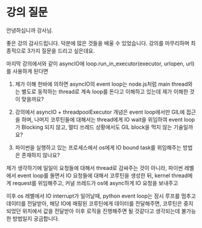 # 강의 질문

안녕하십니까 강사님.

좋은 강의 감사드립니다. 덕분에 많은 것들을 배울 수 있었습니다. 강의를 마무리하며 최종적으로 3가지 질문을 드리고 싶은데요.

마지막 강의에서와 같이 asyncIO에 loop.run_in_executor(executor, urlopen, url)를 사용하게 된다면

1) 제가 이해 한바에 의하면 asyncIO의 event loop는 node.js처럼 main thread와는 별도로 동작하는 thread로 계속 loop를 돈다고 이해하고 있는데 제가 이해한 것이 맞을까요? 

2) 강의에서 asyncIO + threadpoolExecutor 개념은 event loop에서만 GIL에 접근을 하며, 나머지 코루틴들에 대해서는 thread에게 IO wait을 위임하여 event loop가 Blocking 되지 않고, 멀티 쓰레드 상황에서도 GIL block을 먹지 않는 기술일까요?

3) 파이썬을 실행하고 있는 프로세스에서 os에게 IO bound task를 위임해주는 방법은 존재하지 않나요?

제가 생각하기에 일일이 요청들에 대해서 thread로 감싸주는 것이 아니라, 파이썬 레벨에서 event loop를 돌면서 IO 요청들에 대해서 코루틴을 생성한 뒤, kernel thread에게 request를 위임해주고, 커널 쓰레드가 os에 async하게 IO 요청을 보내주고

이후 os 레벨에서 IO interrupt가 일어날때, python event loop는 잠시 루프를 멈추고 데이터를 전달받아, 해당 IO에 매핑된 코루틴에게 데이터를 전달해주면, 코루틴은 중지되었던 위치에서 값을 전달받아 이후 로직을 진행해주면 될 것같다고 생각되는데 불가능한 방법일지 궁금합니다.
